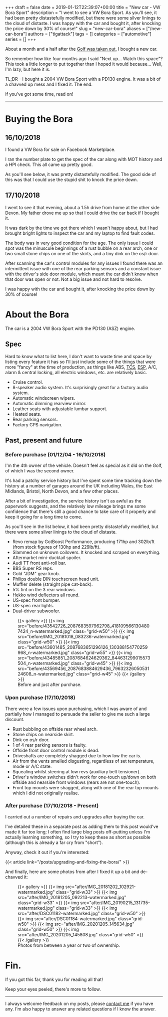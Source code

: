 +++
draft = false
date = 2019-01-12T22:39:07+00:00
title = "New car - VW Bora Sport"
description = "I went to see a VW Bora Sport. As you'll see, it had been pretty distastefully modified, but there were some silver linings to the cloud of distaste. I was happy with the car and bought it, after knocking the price down by 30% of course!"
slug = "new-car-bora"
aliases = ["/new-car-bora"]
authors = ["tigattack"]
tags = []
categories = ["automotive"]
series = []
+++

About a month and a half after the [Golf was taken out](https://blog.tiga.tech/goodbye-to-the-golf/), I bought a new car.

So remember how like four months ago I said "Next up... Watch this space"? This took a little longer to put together than I hoped it would because... Well, I'm lazy, but here it is.

TL;DR - I bought a 2004 VW Bora Sport with a PD130 engine. It was a bit of a chavved up mess and I fixed it. The end.

If you've got some time, read on!

---


# Buying the Bora

## 16/10/2018

I found a VW Bora for sale on Facebook Marketplace.

I ran the number plate to get the spec of the car along with MOT history and a HPI check. This all came up pretty good.

As you'll see below, it was pretty distastefully modified. The good side of this was that I could use the stupid shit to knock the price down.

## 17/10/2018

I went to see it that evening, about a 1.5h drive from home at the other side Devon. My father drove me up so that I could drive the car back if I bought it.

It was dark by the time we got there which I wasn't happy about, but I had brought bright lights to inspect the car and my laptop to find fault codes.

The body was in very good condition for the age. The only issue I could spot was the minuscule beginnings of a rust bubble on a rear arch, one or two small stone chips on one of the skirts, and a tiny dink on the os/r door.

After scanning the car's control modules for any issues I found there was an intermittent issue with one of the rear parking sensors and a constant issue with the driver's side door module, which meant the car didn't know when that door was open or not. Not a big issue and not hard to resolve.

I was happy with the car and bought it, after knocking the price down by 30% of course!

# About the Bora

The car is a 2004 VW Bora Sport with the PD130 (ASZ) engine.

## Spec

Hard to know what to list here, I don't want to waste time and space by listing every feature it has so I'll just include some of the things that were more "fancy" at the time of production, as things like ABS, [TCS](https://en.wikipedia.org/wiki/Traction_control_system), [ESP](https://en.wikipedia.org/wiki/Electronic_stability_control), A/C, alarm & central locking, all electric windows, etc. are relatively basic.

* Cruise control.
* 8-speaker audio system. It's surprisingly great for a factory audio system.
* Automatic windscreen wipers.
* Automatic dimming rearview mirror.
* Leather seats with adjustable lumbar support.
* Heated seats.
* Rear parking sensors.
* Factory GPS navigation.

## Past, present and future

### Before purchase (01/12/04 - 16/10/2018)

I'm the 4th owner of the vehicle. Doesn't feel as special as it did on the Golf, of which I was the second owner.

It's had a patchy service history but I've spent some time tracking down the history at a number of garages around the UK including Wales, the East Midlands, Bristol, North Devon, and a few other places.  

After a bit of investigation, the service history isn't as awful as the paperwork suggests, and the relatively low mileage brings me some confidence that there's still a good chance to take care of it properly and keep it going for a long time to come.

As you'll see in the list below, it had been pretty distastefully modified, but there were some silver linings to the cloud of distaste.

* Revo remap by GotBoost Performance, producing 171hp and 302lb/ft (from stock figures of 130hp and 229lb/ft).
* Slammed on unknown coilovers. It knocked and scraped on everything.
* Aftermarket mini-ducktail spoiler.
* Audi TT front anti-roll bar.
* BBS Super RS reps.
* Gold "JDM" gear knob.
* Philips double DIN touchscreen head unit.
* Muffler delete (straight pipe cat-back).
* 5% tint on the 3 rear windows.
* Hekko wind deflectors all round.
* US-spec front bumper.
* US-spec rear lights.
* Dual-driver subwoofer.

<figure>
    {{< gallery >}}
        {{< img src="before/43542726_2087683597962798_4181095661304807424_n-watermarked.jpg" class="grid-w50" >}}
        {{< img src="before/IMG_20181018_083236-watermarked.jpg" class="grid-w50" >}}
        {{< img src="before/43601485_2087683651296126_130388154770259968_n-watermarked.jpg" class="grid-w55" >}}
        {{< img src="before/43485851_2087684624629362_844631299015573504_n-watermarked.jpg" class="grid-w45" >}}
        {{< img src="before/43569456_2087683884629436_7963232605053124608_n-watermarked.jpg" class="grid-w45" >}}
    {{< /gallery >}}
    <figcaption>Before and just after purchase.</figcaption>
</figure>

### Upon purchase (17/10/2018)

There were a few issues upon purchasing, which I was aware of and partially how I managed to persuade the seller to give me such a large discount.

* Rust bubbling on offside rear wheel arch.
* Stone chips on nearside skirt.
* Dink on os/r door.
* 1 of 4 rear parking sensors is faulty.
* Offside front door control module is dead.
* Driveshafts are completely shagged due to how low the car is.
* Air from the vents smelled disgusting, regardless of set temperature, mode or A/C state.
* Squealing whilst steering at low revs (auxiliary belt tensioner).
* Driver's window switches didn't work for one-touch up/down on both offside and nearside front windows (rears are not one-touch).
* Front top mounts were shagged, along with one of the rear top mounts which I did not originally realise.

### After purchase (17/10/2018 - Present)

I carried out a number of repairs and upgrades after buying the car.

I've detailed these in a separate post as adding them to this post would've made it far too long; I often find large blog posts off-putting unless I'm actually learning something, so I try to keep these as short as possible (although this is already a far cry from "short").

Anyway, check it out if you're interested:

{{< article link="/posts/upgrading-and-fixing-the-bora/" >}}

And finally, here are some photos from after I fixed it up a bit and de-chavved it:

<figure>
    {{< gallery >}}
        {{< img src="after/IMG_20181202_102921-watermarked.jpg" class="grid-w33" >}}
        {{< img src="after/IMG_20181205_092213-watermarked.jpg" class="grid-w33" >}}
        {{< img src="after/IMG_20190215_131735-watermarked.jpg" class="grid-w33" >}}
        {{< img src="after/DSC01182-watermarked.jpg" class="grid-w50" >}}
        {{< img src="after/DSC01184-watermarked.jpg" class="grid-w50" >}}
        {{< img src="after/IMG_20201205_145634.jpg" class="grid-w50" >}}
        {{< img src="after/IMG_20201205_145808.jpg" class="grid-w50" >}}
    {{< /gallery >}}
    <figcaption>Photos from between a year or two of ownership.</figcaption>
</figure>

# Fin.

If you got this far, thank you for reading all that!

Keep your eyes peeled, there's more to follow.

---

I always welcome feedback on my posts, please [contact me](/contact) if you have any. I'm also happy to answer any related questions if I know the answer.
